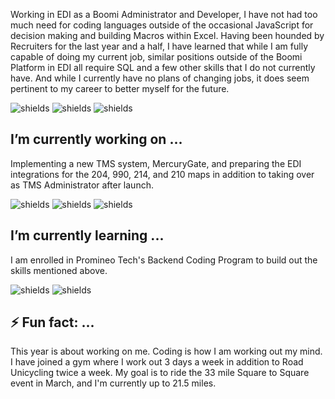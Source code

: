 Working in EDI as a Boomi Administrator and Developer, I have not had too much need for coding languages outside of the occasional JavaScript for decision making and building Macros within Excel. Having been hounded by Recruiters for the last year and a half, I have learned that while I am fully capable of doing my current job, similar positions outside of the Boomi Platform in EDI all require SQL and a few other skills that I do not currently have. And while I currently have no plans of changing jobs, it does seem pertinent to my career to better myself for the future.

![shields](https://img.shields.io/badge/boomi-Admin-blue) ![shields](https://img.shields.io/badge/boomi-Dev-blue) ![shields](https://img.shields.io/badge/TMS-Admin-blue)

## I’m currently working on ...

Implementing a new TMS system, MercuryGate, and preparing the EDI integrations for the 204, 990, 214, and 210 maps in addition to taking over as TMS Administrator after launch.

![shields](https://img.shields.io/badge/MercuryGate-Admin-blue) ![shields](https://img.shields.io/badge/backend-Java-yellow) ![shields](https://img.shields.io/badge/backend-SQL-yellow)

## I’m currently learning ...

I am enrolled in Promineo Tech's Backend Coding Program to build out the skills mentioned above. 


![shields](https://img.shields.io/badge/backend-Java-yellow) ![shields](https://img.shields.io/badge/backend-SQL-yellow)

## ⚡ Fun fact: ...

This year is about working on me. Coding is how I am working out my mind. I have joined a gym where I work out 3 days a week in addition to Road Unicycling twice a week. My goal is to ride the 33 mile Square to Square event in March, and I'm currently up to 21.5 miles. 
 

<!--
**AnAnonymousTree/AnAnonymousTree** is a ✨ _special_ ✨ repository because its `README.md` (this file) appears on your GitHub profile.

Here are some ideas to get you started:

- 🔭 I’m currently working on ...
- 🌱 I’m currently learning ...
- 👯 I’m looking to collaborate on ...
- 🤔 I’m looking for help with ...
- 💬 Ask me about ...
- 📫 How to reach me: ...
- 😄 Pronouns: ...
- ⚡ Fun fact: ...
-->
